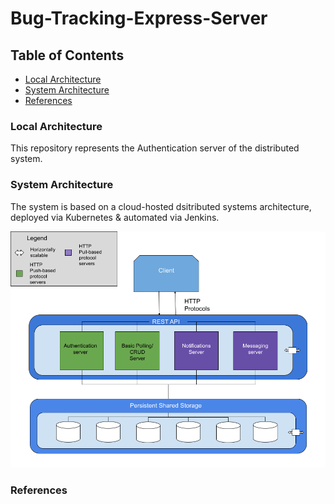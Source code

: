 # Bug-Tracking-Express-Server


## Table of Contents
- [Local Architecture](#Local-Architecture)
- [System Architecture](#System-Architecture)
- [References](#References)


### Local Architecture

This repository represents the Authentication server of the distributed system.


### System Architecture

The system is based on a cloud-hosted dsitributed systems architecture, deployed via Kubernetes & automated via Jenkins. 

![](https://github.com/alexandreLamarre/Bug-Tracking-FrontEnd/blob/main/bug_tracking_arch.png)





### References
